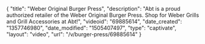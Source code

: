 {
    "title": "Weber Original Burger Press",
    "description": "Abt is a proud authorized retailer of the Weber Original Burger Press. Shop for Weber Grills and Grill Accessories at Abt!",
    "videoid": "69885614",
    "date_created": "1357746980",
    "date_modified": "1505407497",
    "type": "captivate",
    "layout": "video",
    "url": "\/v\/burger-press\/69885614"
}